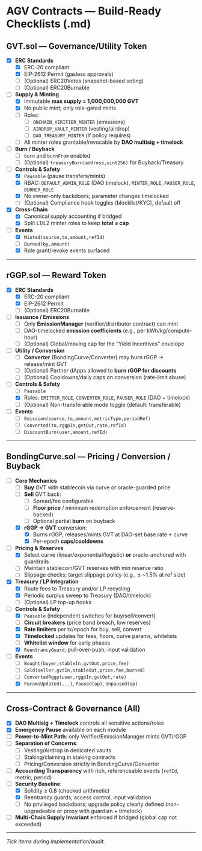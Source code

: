 # AGV Contracts — Build-Ready Checklists (.md)

## GVT.sol — Governance/Utility Token

- [x] **ERC Standards**
  - [x] ERC-20 compliant
  - [x] EIP-2612 Permit (gasless approvals)
  - [ ] (Optional) ERC20Votes (snapshot-based voting)
  - [ ] (Optional) ERC20Burnable

- [ ] **Supply & Minting**
  - [x] Immutable **max supply = 1,000,000,000 GVT**
  - [x] No public mint; only role-gated mints
  - [ ] Roles:
    - [ ] `ONCHAIN_VERIFIER_MINTER` (emissions)
    - [ ] `AIRDROP_VAULT_MINTER` (vesting/airdrop)
    - [ ] `DAO_TREASURY_MINTER` (if policy requires)
  - [ ] All minter roles grantable/revocable by **DAO multisig + timelock**

- [ ] **Burn / Buyback**
  - [ ] `burn` and `burnFrom` enabled
  - [ ] (Optional) `treasuryBurn(address,uint256)` for Buyback/Treasury

- [ ] **Controls & Safety**
  - [x] `Pausable` (pause transfers/mints)
  - [x] RBAC: `DEFAULT_ADMIN_ROLE` (DAO timelock), `MINTER_ROLE`, `PAUSER_ROLE`, `BURNER_ROLE`
  - [x] No owner-only backdoors; parameter changes timelocked
  - [ ] (Optional) Compliance hook toggles (blocklist/KYC), default off

- [x] **Cross-Chain**
  - [x] Canonical supply accounting if bridged
  - [x] Split L1/L2 minter roles to keep **total ≤ cap**

- [ ] **Events**
  - [x] `Minted(source,to,amount,refId)`
  - [ ] `Burned(by,amount)`
  - [x] Role grant/revoke events surfaced

---

## rGGP.sol — Reward Token

- [x] **ERC Standards**
  - [x] ERC-20 compliant
  - [x] EIP-2612 Permit
  - [ ] (Optional) ERC20Burnable

- [ ] **Issuance / Emissions**
  - [ ] Only **EmissionManager** (verifier/distributor contract) can mint
  - [ ] DAO-timelocked **emission coefficients** (e.g., per kWh/kg/compute-hour)
  - [ ] (Optional) Global/moving cap for the “Yield Incentives” envelope

- [ ] **Utility / Conversion**
  - [ ] **Converter** (BondingCurve/Converter) may burn rGGP → release/mint GVT
  - [ ] (Optional) Partner dApps allowed to **burn rGGP for discounts**
  - [ ] (Optional) Cooldowns/daily caps on conversion (rate-limit abuse)

- [ ] **Controls & Safety**
  - [ ] `Pausable`
  - [x] Roles: `EMITTER_ROLE`, `CONVERTER_ROLE`, `PAUSER_ROLE` (DAO + timelock)
  - [ ] (Optional) Non-transferable mode toggle (default: transferable)

- [ ] **Events**
  - [ ] `Emission(source,to,amount,metricType,periodRef)`
  - [ ] `Converted(to,rggpIn,gvtOut,rate,refId)`
  - [ ] `DiscountBurn(user,amount,refId)`

---

## BondingCurve.sol — Pricing / Conversion / Buyback

- [ ] **Core Mechanics**
  - [ ] **Buy** GVT with stablecoin via curve or oracle-guarded price
  - [ ] **Sell** GVT back:
    - [ ] Spread/fee configurable
    - [ ] **Floor price** / minimum redemption enforcement (reserve-backed)
    - [ ] Optional partial **burn** on buyback
  - [x] **rGGP → GVT** conversion:
    - [x] Burns rGGP, releases/mints GVT at DAO-set base rate ± curve
    - [x] Per-epoch **caps/cooldowns**

- [ ] **Pricing & Reserves**
  - [x] Select curve (linear/exponential/logistic) **or** oracle-anchored with guardrails
  - [ ] Maintain stablecoin/GVT reserves with min reserve ratio
  - [ ] Slippage checks; target slippage policy (e.g., ≤ ~1.5% at ref size)

- [x] **Treasury / LP Integration**
  - [x] Route fees to Treasury and/or LP recycling
  - [x] Periodic surplus sweep to Treasury (DAO/timelock)
  - [ ] (Optional) LP top-up hooks

- [ ] **Controls & Safety**
  - [x] `Pausable` (independent switches for buy/sell/convert)
  - [ ] **Circuit breakers** (price band breach, low reserves)
  - [x] **Rate limiters** per tx/epoch for buy, sell, convert
  - [x] **Timelocked** updates for fees, floors, curve params, whitelists
  - [ ] **Whitelist window** for early phases
  - [x] `ReentrancyGuard`; pull-over-push; input validation

- [ ] **Events**
  - [ ] `Bought(buyer,stableIn,gvtOut,price,fee)`
  - [ ] `Sold(seller,gvtIn,stableOut,price,fee,burned)`
  - [ ] `ConvertedRggp(user,rggpIn,gvtOut,rate)`
  - [x] `ParamsUpdated(...)`, `Paused(op)`, `Unpaused(op)`

---

## Cross-Contract & Governance (All)

- [x] **DAO Multisig + Timelock** controls all sensitive actions/roles
- [x] **Emergency Pause** available on each module
- [ ] **Power-to-Mint Path**: only Verifier/EmissionManager mints GVT/rGGP
- [ ] **Separation of Concerns**:
  - [ ] Vesting/Airdrop in dedicated vaults
  - [ ] Staking/claiming in staking contracts
  - [ ] Pricing/Conversion strictly in BondingCurve/Converter
- [ ] **Accounting Transparency** with rich, referenceable events (`refId`, metric, period)
- [ ] **Security Baseline**:
  - [x] Solidity ≥ 0.8 (checked arithmetic)
  - [x] Reentrancy guards, access control, input validation
  - [ ] No privileged backdoors; upgrade policy clearly defined (non-upgradeable or proxy with guardian + timelock)
- [ ] **Multi-Chain Supply Invariant** enforced if bridged (global cap not exceeded)

--- 

*Tick items during implementation/audit.*

